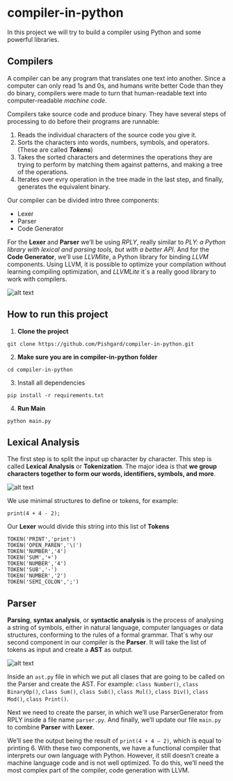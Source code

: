 # compiler-in-python
In this project we will try to build a compiler using Python and some powerful libraries.
## Compilers
A compiler can be any program that translates one text into another. Since a computer can only read 1s and 0s, and humans write better Code than they do binary, compilers were made to turn that human-readable text into computer-readable *machine code*.

Compilers take source code and produce binary. They have several steps of processing to do before their programs are runnable:
1. Reads the individual characters of the source code you give it.
2. Sorts the characters into words, numbers, symbols, and operators. (These are called **_Tokens_**)
3. Takes the sorted characters and determines the operations they are trying to perform by matching them against patterns, and making a tree of the operations.
4. Iterates over evry operation in the tree made in the last step, and finally, generates the equivalent binary.

Our compiler can be divided intro three components: 
- Lexer
- Parser
- Code Generator

For the **Lexer** and **Parser** we’ll be using _RPLY_, really similar to _PLY: a Python library with lexical and parsing tools, but with a better API_. And for the **Code Generator**, we’ll use _LLVMlite_, a Python library for binding _LLVM_ components. Using LLVM, it is possible to optimize your compilation without learning compiling optimization, and _LLVMLite_ it´s a really good library to work with compilers.

![alt text](https://cdn-images-1.medium.com/max/1600/1*ttOYPPL-XJIf4zVZQUBzsQ.jpeg)


## How to run this project

1. **Clone the project**
```
git clone https://github.com/Pishgard/compiler-in-python.git
```

2. **Make sure you are in compiler-in-python folder**
```
cd compiler-in-python
```

3. Install all dependencies
```
pip install -r requirements.txt
```

4. **Run Main**
```
python main.py
```


## Lexical Analysis
The first step is to split the input up character by character. This step is called **Lexical Analysis** or **Tokenization**. The major idea is that **we group characters together to form our words, identifiers, symbols, and more**. 

![alt text](https://cdn-images-1.medium.com/max/1600/1*GX7Ah6256Ya5WQwUnYGZmA.png)

We use minimal structures to define or tokens, for example:
```
print(4 + 4 - 2);
```
Our **Lexer** would divide this string into this list of **Tokens**
```
TOKEN('PRINT','print')
TOKEN('OPEN_PAREN','\(')
TOKEN('NUMBER','4')
TOKEN('SUM','+')
TOKEN('NUMBER','4')
TOKEN('SUB','-')
TOKEN('NUMBER','2')
TOKEN('SEMI_COLON',';')
```
## Parser
**Parsing**, **syntax analysis**, or **syntactic analysis** is the process of analysing a string of symbols, either in natural language, computer languages or data structures, conforming to the rules of a formal grammar. That´s why our second component in our compiler is the **Parser**. It will take the list of tokens as input and create a **AST** as output. 

![alt text](https://miro.medium.com/max/1164/1*gJCBr6E-lhYSiW0BsUU4mQ.jpeg)

Inside an `ast.py` file in which we put all clases that are going to be called on the Parser and create the AST. For example: 
`class Number()`, `class BinaryOp()`, `class Sum()`, `class Sub()`, `class Mul()`, `class Div()`, `class Mod()`, `class Print()`.

Next we need to create the parser, in which we’ll use ParserGenerator from RPLY inside a file name `parser.py`. And finally, we’ll update our file `main.py` to combine **Parser** with **Lexer**.

We’ll see the output being the result of `print(4 + 4 — 2)`, which is equal to printing 6.
With these two components, we have a functional compiler that interprets our own language with Python. However, it still doesn’t create a machine language code and is not well optimized. To do this, we’ll need the most complex part of the compiler, code generation with LLVM.
